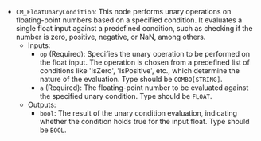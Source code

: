 - `CM_FloatUnaryCondition`: This node performs unary operations on floating-point numbers based on a specified condition. It evaluates a single float input against a predefined condition, such as checking if the number is zero, positive, negative, or NaN, among others.
    - Inputs:
        - `op` (Required): Specifies the unary operation to be performed on the float input. The operation is chosen from a predefined list of conditions like 'IsZero', 'IsPositive', etc., which determine the nature of the evaluation. Type should be `COMBO[STRING]`.
        - `a` (Required): The floating-point number to be evaluated against the specified unary condition. Type should be `FLOAT`.
    - Outputs:
        - `bool`: The result of the unary condition evaluation, indicating whether the condition holds true for the input float. Type should be `BOOL`.
